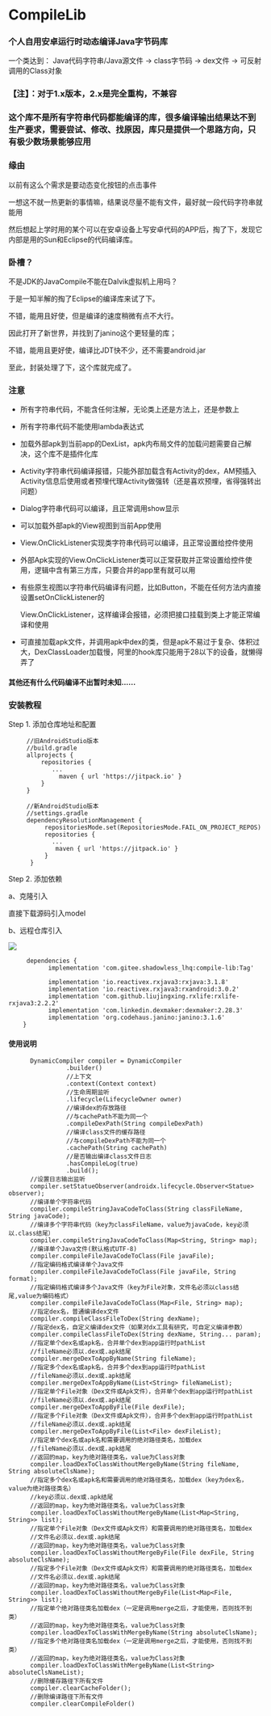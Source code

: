 # CompileLib

### 个人自用安卓运行时动态编译Java字节码库

一个类达到：
Java代码字符串/Java源文件  ->  class字节码 -> dex文件 -> 可反射调用的Class对象

### 【注】：对于1.x版本，2.x是完全重构，不兼容

### 这个库不是所有字符串代码都能编译的库，很多编译输出结果达不到生产要求，需要尝试、修改、找原因，库只是提供一个思路方向，只有极少数场景能够应用

### 缘由

以前有这么个需求是要动态变化按钮的点击事件

一想这不就一热更新的事情嘛，结果说尽量不能有文件，最好就一段代码字符串就能用

然后想起上学时用的某个可以在安卓设备上写安卓代码的APP后，掏了下，发现它内部是用的Sun和Eclipse的代码编译库。

### 卧槽？

不是JDK的JavaCompile不能在Dalvik虚拟机上用吗？

于是一知半解的掏了Eclipse的编译库来试了下。

不错，能用且好使，但是编译的速度稍微有点不大行。

因此打开了新世界，并找到了janino这个更轻量的库；

不错，能用且更好使，编译比JDT快不少，还不需要android.jar

至此，封装处理了下，这个库就完成了。

### 注意

- 所有字符串代码，不能含任何注解，无论类上还是方法上，还是参数上
- 所有字符串代码不能使用lambda表达式
- 加载外部apk到当前app的DexList，apk内布局文件的加载问题需要自己解决，这个库不是插件化库
- Activity字符串代码编译报错，只能外部加载含有Activity的dex，AM预插入Activity信息后使用或者预埋代理Activity做强转（还是喜欢预埋，省得强转出问题）
- Dialog字符串代码可以编译，且正常调用show显示
- 可以加载外部apk的View视图到当前App使用
- View.OnClickListener实现类字符串代码可以编译，且正常设置给控件使用
- 外部Apk实现的View.OnClickListener类可以正常获取并正常设置给控件使用，逻辑中含有第三方库，只要合并的app里有就可以用
- 有些原生视图以字符串代码编译有问题，比如Button，不能在任何方法内直接设置setOnClickListener的
  
  View.OnClickListener，这样编译会报错，必须把接口挂载到类上才能正常编译和使用
- 可直接加载apk文件，并调用apk中dex的类，但是apk不易过于复杂、体积过大，DexClassLoader加载慢，阿里的hook库只能用于28以下的设备，就懒得弄了

#### **其他还有什么代码编译不出暂时未知......**

### 安装教程

Step 1. 添加仓库地址和配置

```
     //旧AndroidStudio版本
     //build.gradle
     allprojects {
         repositories {
            ...
              maven { url 'https://jitpack.io' }
         }
     }
     
     //新AndroidStudio版本
     //settings.gradle
     dependencyResolutionManagement {
          repositoriesMode.set(RepositoriesMode.FAIL_ON_PROJECT_REPOS)
          repositories {
            ...
             maven { url 'https://jitpack.io' }
          }
      }
```

Step 2. 添加依赖

a、克隆引入

直接下载源码引入model

b、远程仓库引入

[![](https://jitpack.io/v/com.gitee.shadowless_lhq/compile-lib.svg)](https://jitpack.io/#com.gitee.shadowless_lhq/compile-lib)

```
     dependencies {
           implementation 'com.gitee.shadowless_lhq:compile-lib:Tag'
            
           implementation 'io.reactivex.rxjava3:rxjava:3.1.8'
           implementation 'io.reactivex.rxjava3:rxandroid:3.0.2'
           implementation 'com.github.liujingxing.rxlife:rxlife-rxjava3:2.2.2'
           implementation 'com.linkedin.dexmaker:dexmaker:2.28.3'
           implementation 'org.codehaus.janino:janino:3.1.6'
    }
```

#### 使用说明

```
      DynamicCompiler compiler = DynamicCompiler
                .builder()
                //上下文
                .context(Context context)
                //生命周期监听
                .lifecycle(LifecycleOwner owner)
                //编译dex的存放路径
                //与cachePath不能为同一个
                .compileDexPath(String compileDexPath)
                //编译class文件的缓存路径
                //与compileDexPath不能为同一个
                .cachePath(String cachePath)
                //是否输出编译class文件日志
                .hasCompileLog(true)
                .build();
      //设置日志输出监听
      compiler.setStatueObserver(androidx.lifecycle.Observer<Statue> observer);
      //编译单个字符串代码
      compiler.compileStringJavaCodeToClass(String classFileName, String javaCode);
      //编译多个字符串代码（key为classFileName，value为javaCode，key必须以.class结尾）
      compiler.compileStringJavaCodeToClass(Map<String, String> map);
      //编译单个Java文件(默认格式UTF-8)
      compiler.compileFileJavaCodeToClass(File javaFile);
      //指定编码格式编译单个Java文件
      compiler.compileFileJavaCodeToClass(File javaFile, String format);
      //指定编码格式编译多个Java文件（key为File对象，文件名必须以class结尾,value为编码格式）
      compiler.compileFileJavaCodeToClass(Map<File, String> map);
      //指定dex名，普通编译dex文件
      compiler.compileClassFileToDex(String dexName);
      //指定dex名，自定义编译dex文件（如果对dx工具有研究，可自定义编译参数）
      compiler.compileClassFileToDex(String dexName, String... param);
      //指定单个dex名或apk名，合并单个dex到app运行时pathList
      //fileName必须以.dex或.apk结尾
      compiler.mergeDexToAppByName(String fileName);
      //指定多个dex名或apk名，合并多个dex到app运行时pathList
      //fileName必须以.dex或.apk结尾
      compiler.mergeDexToAppByName(List<String> fileNameList);
      //指定单个File对象（Dex文件或Apk文件），合并单个dex到app运行时pathList
      //fileName必须以.dex或.apk结尾
      compiler.mergeDexToAppByFile(File dexFile);
      //指定多个File对象（Dex文件或Apk文件），合并多个dex到app运行时pathList
      //fileName必须以.dex或.apk结尾
      compiler.mergeDexToAppByFile(List<File> dexFileList);
      //指定单个dex名或apk名和需要调用的绝对路径类名，加载dex
      //fileName必须以.dex或.apk结尾
      //返回的map，key为绝对路径类名，value为Class对象
      compiler.loadDexToClassWithoutMergeByName(String fileName, String absoluteClsName);
      //指定多个dex名或apk名和需要调用的绝对路径类名，加载dex（key为dex名，value为绝对路径类名）
      //key必须以.dex或.apk结尾
      //返回的map，key为绝对路径类名，value为Class对象
      compiler.loadDexToClassWithoutMergeByName(List<Map<String, String>> list);
      //指定单个File对象（Dex文件或Apk文件）和需要调用的绝对路径类名，加载dex
      //文件名必须以.dex或.apk结尾
      //返回的map，key为绝对路径类名，value为Class对象
      compiler.loadDexToClassWithoutMergeByFile(File dexFile, String absoluteClsName);
      //指定多个File对象（Dex文件或Apk文件）和需要调用的绝对路径类名，加载dex
      //文件名必须以.dex或.apk结尾
      //返回的map，key为绝对路径类名，value为Class对象
      compiler.loadDexToClassWithoutMergeByFile(List<Map<File, String>> list);
      //指定单个绝对路径类名加载dex（一定是调用merge之后，才能使用，否则找不到类）
      //返回的map，key为绝对路径类名，value为Class对象
      compiler.loadDexToClassWithMergeByName(String absoluteClsName);
      //指定多个绝对路径类名加载dex（一定是调用merge之后，才能使用，否则找不到类）
      //返回的map，key为绝对路径类名，value为Class对象
      compiler.loadDexToClassWithMergeByName(List<String> absoluteClsNameList);
      //删除缓存路径下所有文件
      compiler.clearCacheFolder();
      //删除编译路径下所有文件
      compiler.clearCompileFolder()
```
